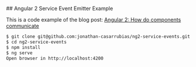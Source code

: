 ## Angular 2 Service Event Emitter Example

This is a code example of the blog post: [Angular 2: How do components communicate](https://t.co/dxs5J5uKY1) 


```sh
$ git clone git@github.com:jonathan-casarrubias/ng2-service-events.git
$ cd ng2-service-events
$ npm install
$ ng serve
Open browser in http://localhost:4200
```
